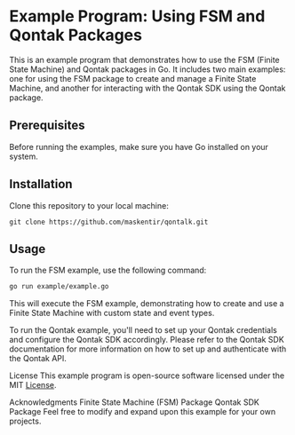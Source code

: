 # Example Program: Using FSM and Qontak Packages

This is an example program that demonstrates how to use the FSM (Finite State Machine) and Qontak packages in Go. It includes two main examples: one for using the FSM package to create and manage a Finite State Machine, and another for interacting with the Qontak SDK using the Qontak package.

## Prerequisites

Before running the examples, make sure you have Go installed on your system.

## Installation

Clone this repository to your local machine:

```shell
git clone https://github.com/maskentir/qontalk.git
```

## Usage

To run the FSM example, use the following command:

```sh
go run example/example.go
```

This will execute the FSM example, demonstrating how to create and use a Finite State Machine with custom state and event types.

To run the Qontak example, you'll need to set up your Qontak credentials and configure the Qontak SDK accordingly. Please refer to the Qontak SDK documentation for more information on how to set up and authenticate with the Qontak API.

License
This example program is open-source software licensed under the MIT [License](/LICENSE).

Acknowledgments
Finite State Machine (FSM) Package
Qontak SDK Package
Feel free to modify and expand upon this example for your own projects.
